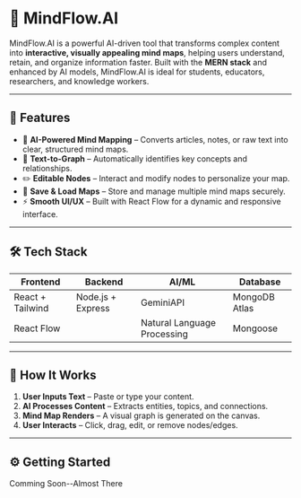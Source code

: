 # 🧠 MindFlow.AI

MindFlow.AI is a powerful AI-driven tool that transforms complex content into **interactive, visually appealing mind maps**, helping users understand, retain, and organize information faster. Built with the **MERN stack** and enhanced by AI models, MindFlow.AI is ideal for students, educators, researchers, and knowledge workers.

---

## 🚀 Features

- 🧠 **AI-Powered Mind Mapping** – Converts articles, notes, or raw text into clear, structured mind maps.
- 📄 **Text-to-Graph** – Automatically identifies key concepts and relationships.
- ✏️ **Editable Nodes** – Interact and modify nodes to personalize your map.
- 💾 **Save & Load Maps** – Store and manage multiple mind maps securely.
- ⚡ **Smooth UI/UX** – Built with React Flow for a dynamic and responsive interface.

---

## 🛠️ Tech Stack

| Frontend        | Backend         | AI/ML             | Database      |
|-----------------|-----------------|-------------------|----------------|
| React + Tailwind| Node.js + Express | GeminiAPI      | MongoDB Atlas  |
| React Flow      |  | Natural Language Processing | Mongoose   |

---

## 🧩 How It Works

1. **User Inputs Text** – Paste or type your content.
2. **AI Processes Content** – Extracts entities, topics, and connections.
3. **Mind Map Renders** – A visual graph is generated on the canvas.
4. **User Interacts** – Click, drag, edit, or remove nodes/edges.

---

## ⚙️ Getting Started
Comming Soon--Almost There
